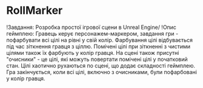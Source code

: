 # RollMarker
!Завдання: Розробка простої ігрової сцени в Unreal Engine/
!Опис геймплею:
Гравець керує персонажем-маркером, завдання гри - пофарбувати всі цілі на рівні у свій колір.
Фарбування цілі відбувається під час зіткнення гравця з ціллю. Помічені цілі при зіткненні з чистими цілями також їх фарбують у колір гравця.
На сцені також присутні "очисники" - це цілі, які можуть повертати помічені цілі у початковий стан.
Цілі хаотично рухаються по сцені, що додає складності геймплею.
Гра закінчується, коли всі цілі, включно з очисниками, були пофарбовані у колір гравця.
